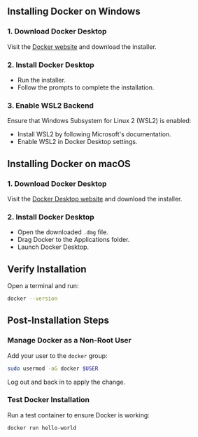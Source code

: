 ## Installing Docker on Windows

### 1. **Download Docker Desktop**
Visit the [Docker website](https://www.docker.com/products/docker-desktop/) and download the installer.

### 2. **Install Docker Desktop**
- Run the installer.
- Follow the prompts to complete the installation.

### 3. **Enable WSL2 Backend**
Ensure that Windows Subsystem for Linux 2 (WSL2) is enabled:
- Install WSL2 by following Microsoft's documentation.
- Enable WSL2 in Docker Desktop settings.


## Installing Docker on macOS

### 1. **Download Docker Desktop**
Visit the [Docker Desktop website](https://www.docker.com/products/docker-desktop/) and download the installer.

### 2. **Install Docker Desktop**
- Open the downloaded `.dmg` file.
- Drag Docker to the Applications folder.
- Launch Docker Desktop.

## Verify Installation
Open a terminal and run:
```bash
docker --version
```

## Post-Installation Steps

### Manage Docker as a Non-Root User
Add your user to the `docker` group:
```bash
sudo usermod -aG docker $USER
```
Log out and back in to apply the change.

### Test Docker Installation
Run a test container to ensure Docker is working:
```bash
docker run hello-world
```


